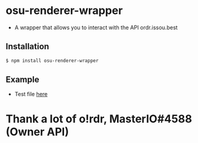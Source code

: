 # osu-renderer-wrapper
- A wrapper that allows you to interact with the API ordr.issou.best

## Installation
```sh
$ npm install osu-renderer-wrapper
```

## Example
- Test file [here](https://github.com/aiko-chan-ai/osu-renderer-wrapper/blob/main/test.js)

# Thank a lot of o!rdr, MasterIO#4588 (Owner API)